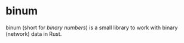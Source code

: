 # binum

binum (short for *binary numbers*) is a small library to work with binary (network) data in Rust.